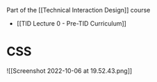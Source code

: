 Part of the [[Technical Interaction Design]] course
- [[TID Lecture 0 - Pre-TID Curriculum]]

# CSS

![[Screenshot 2022-10-06 at 19.52.43.png]]

